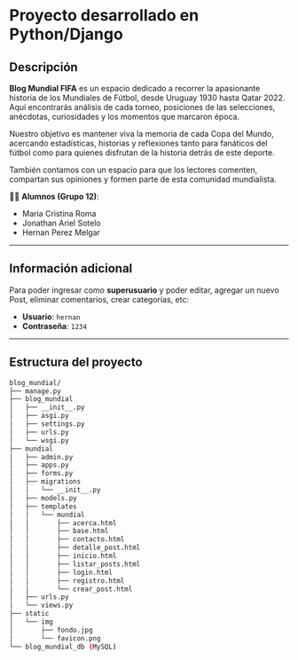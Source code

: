 # Proyecto desarrollado en Python/Django

## Descripción
**Blog Mundial FIFA** es un espacio dedicado a recorrer la apasionante historia de los Mundiales de Fútbol, desde Uruguay 1930 hasta Qatar 2022.  
Aquí encontrarás análisis de cada torneo, posiciones de las selecciones, anécdotas, curiosidades y los momentos que marcaron época.  

Nuestro objetivo es mantener viva la memoria de cada Copa del Mundo, acercando estadísticas, historias y reflexiones tanto para fanáticos del fútbol como para quienes disfrutan de la historia detrás de este deporte.  

También contamos con un espacio para que los lectores comenten, compartan sus opiniones y formen parte de esta comunidad mundialista.  

👨‍💻 **Alumnos (Grupo 12)**:  
- Maria Cristina Roma  
- Jonathan Ariel Sotelo  
- Hernan Perez Melgar   

---

## Información adicional
Para poder ingresar como **superusuario** y poder editar, agregar un nuevo Post, eliminar comentarios, crear categorías, etc:  

- **Usuario**: `hernan`  
- **Contraseña**: `1234`  

---

## Estructura del proyecto

```bash
blog_mundial/
├── manage.py
├── blog_mundial
│   ├── __init__.py
│   ├── asgi.py
│   ├── settings.py
│   ├── urls.py
│   └── wsgi.py
├── mundial
│   ├── admin.py
│   ├── apps.py
│   ├── forms.py
│   ├── migrations
│   │   └── __init__.py
│   ├── models.py
│   ├── templates
│   │   └── mundial
│   │       ├── acerca.html
│   │       ├── base.html
│   │       ├── contacto.html
│   │       ├── detalle_post.html
│   │       ├── inicio.html
│   │       ├── listar_posts.html
│   │       ├── login.html
│   │       ├── registro.html
│   │       └── crear_post.html
│   ├── urls.py
│   └── views.py
├── static
│   └── img
│       ├── fondo.jpg
│       └── favicon.png
└── blog_mundial_db (MySQL)




